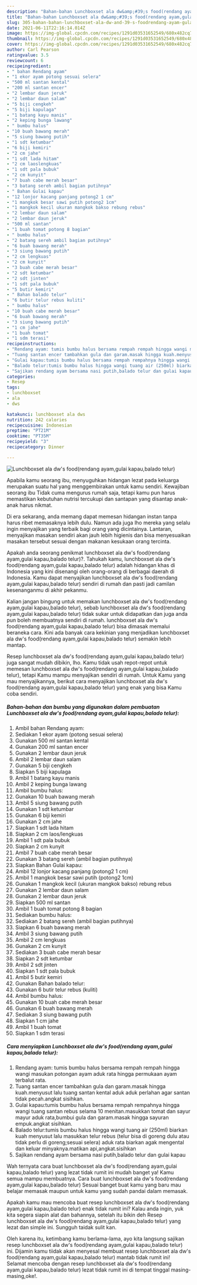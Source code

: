 ```yaml
---
description: "Bahan-bahan Lunchboxset ala dw&amp;#39;s food(rendang ayam,gulai kapau,balado telur) yang lezat dan Mudah Dibuat"
title: "Bahan-bahan Lunchboxset ala dw&amp;#39;s food(rendang ayam,gulai kapau,balado telur) yang lezat dan Mudah Dibuat"
slug: 305-bahan-bahan-lunchboxset-ala-dw-and-39-s-foodrendang-ayam-gulai-kapau-balado-telur-yang-lezat-dan-mudah-dibuat
date: 2021-06-11T22:16:14.014Z
image: https://img-global.cpcdn.com/recipes/1291d03531652549/680x482cq70/lunchboxset-ala-dws-foodrendang-ayamgulai-kapaubalado-telur-foto-resep-utama.jpg
thumbnail: https://img-global.cpcdn.com/recipes/1291d03531652549/680x482cq70/lunchboxset-ala-dws-foodrendang-ayamgulai-kapaubalado-telur-foto-resep-utama.jpg
cover: https://img-global.cpcdn.com/recipes/1291d03531652549/680x482cq70/lunchboxset-ala-dws-foodrendang-ayamgulai-kapaubalado-telur-foto-resep-utama.jpg
author: Carl Pearson
ratingvalue: 3.5
reviewcount: 6
recipeingredient:
- " bahan Rendang ayam"
- "1 ekor ayam potong sesuai selera"
- "500 ml santan kental"
- "200 ml santan encer"
- "2 lembar daun jeruk"
- "2 lembar daun salam"
- "5 biji cengkeh"
- "5 biji kapulaga"
- "1 batang kayu manis"
- "2 keping bunga lawang"
- " bumbu halus"
- "10 buah bawang merah"
- "5 siung bawang putih"
- "1 sdt ketumbar"
- "6 biji kemiri"
- "2 cm jahe"
- "1 sdt lada hitam"
- "2 cm laoslengkuas"
- "1 sdt pala bubuk"
- "2 cm kunyit"
- "7 buah cabe merah besar"
- "3 batang sereh ambil bagian putihnya"
- " Bahan Gulai kapau"
- "12 lonjor kacang panjang potong2 1 cm"
- "1 mangkok besar sawi putih potong2 1cm"
- "1 mangkok kecil ukuran mangkok bakso rebung rebus"
- "2 lembar daun salam"
- "2 lembar daun jeruk"
- "500 ml santan"
- "1 buah tomat potong 8 bagian"
- " bumbu halus"
- "2 batang sereh ambil bagian putihnya"
- "6 buah bawang merah"
- "3 siung bawang putih"
- "2 cm lengkuas"
- "2 cm kunyit"
- "3 buah cabe merah besar"
- "2 sdt ketumbar"
- "2 sdt jinten"
- "1 sdt pala bubuk"
- "5 butir kemiri"
- " Bahan balado telur"
- "6 butir telur rebus kuliti"
- " bumbu halus"
- "10 buah cabe merah besar"
- "6 buah bawang merah"
- "3 siung bawang putih"
- "1 cm jahe"
- "1 buah tomat"
- "1 sdm terasi"
recipeinstructions:
- "Rendang ayam: tumis bumbu halus bersama rempah rempah hingga wangi masukan potongan ayam aduk rata hingga permukaan ayam terbalut rata."
- "Tuang santan encer tambahkan gula dan garam.masak hingga kuah.menyusut lalu tuang santan kental aduk aduk perlahan agar santan tidak pecah.angkat sisihkan."
- "Gulai kapau:tumis bumbu halus bersama rempah rempahnya hingga wangi tuang santan rebus selama 10 menitan.masukkan tomat dan sayur mayur aduk rata,bumbui gula dan garam.masak hingga sayuran empuk.angkat sisihkan."
- "Balado telur:tumis bumbu halus hingga wangi tuang air (250ml) biarkan kuah menyusut lalu masukkan telur rebus (telur bisa di goreng dulu atau tidak perlu di goreng;sesuai selera) aduk rata biarkan agak mengental dan keluar minyaknya.matikan api,angkat.sisihkan"
- "Sajikan rendang ayam bersama nasi putih,balado telur dan gulai kapau"
categories:
- Resep
tags:
- lunchboxset
- ala
- dws

katakunci: lunchboxset ala dws 
nutrition: 242 calories
recipecuisine: Indonesian
preptime: "PT21M"
cooktime: "PT35M"
recipeyield: "3"
recipecategory: Dinner

---
```



![Lunchboxset ala dw&#39;s food(rendang ayam,gulai kapau,balado telur)](https://img-global.cpcdn.com/recipes/1291d03531652549/680x482cq70/lunchboxset-ala-dws-foodrendang-ayamgulai-kapaubalado-telur-foto-resep-utama.jpg)

Apabila kamu seorang ibu, menyuguhkan hidangan lezat pada keluarga merupakan suatu hal yang menggembirakan untuk kamu sendiri. Kewajiban seorang ibu Tidak cuma mengurus rumah saja, tetapi kamu pun harus memastikan kebutuhan nutrisi tercukupi dan santapan yang disantap anak-anak harus nikmat.

Di era  sekarang, anda memang dapat memesan hidangan instan tanpa harus ribet memasaknya lebih dulu. Namun ada juga lho mereka yang selalu ingin menyajikan yang terbaik bagi orang yang dicintainya. Lantaran, menyajikan masakan sendiri akan jauh lebih higienis dan bisa menyesuaikan masakan tersebut sesuai dengan makanan kesukaan orang tercinta. 



Apakah anda seorang penikmat lunchboxset ala dw&#39;s food(rendang ayam,gulai kapau,balado telur)?. Tahukah kamu, lunchboxset ala dw&#39;s food(rendang ayam,gulai kapau,balado telur) adalah hidangan khas di Indonesia yang kini disenangi oleh orang-orang di berbagai daerah di Indonesia. Kamu dapat menyajikan lunchboxset ala dw&#39;s food(rendang ayam,gulai kapau,balado telur) sendiri di rumah dan pasti jadi camilan kesenanganmu di akhir pekanmu.

Kalian jangan bingung untuk memakan lunchboxset ala dw&#39;s food(rendang ayam,gulai kapau,balado telur), sebab lunchboxset ala dw&#39;s food(rendang ayam,gulai kapau,balado telur) tidak sukar untuk didapatkan dan juga anda pun boleh membuatnya sendiri di rumah. lunchboxset ala dw&#39;s food(rendang ayam,gulai kapau,balado telur) bisa dimasak memalui beraneka cara. Kini ada banyak cara kekinian yang menjadikan lunchboxset ala dw&#39;s food(rendang ayam,gulai kapau,balado telur) semakin lebih mantap.

Resep lunchboxset ala dw&#39;s food(rendang ayam,gulai kapau,balado telur) juga sangat mudah dibikin, lho. Kamu tidak usah repot-repot untuk memesan lunchboxset ala dw&#39;s food(rendang ayam,gulai kapau,balado telur), tetapi Kamu mampu menyajikan sendiri di rumah. Untuk Kamu yang mau menyajikannya, berikut cara menyajikan lunchboxset ala dw&#39;s food(rendang ayam,gulai kapau,balado telur) yang enak yang bisa Kamu coba sendiri.

<!--inarticleads1-->

##### Bahan-bahan dan bumbu yang digunakan dalam pembuatan Lunchboxset ala dw&#39;s food(rendang ayam,gulai kapau,balado telur):

1. Ambil  bahan Rendang ayam:
1. Sediakan 1 ekor ayam (potong sesuai selera)
1. Gunakan 500 ml santan kental
1. Gunakan 200 ml santan encer
1. Gunakan 2 lembar daun jeruk
1. Ambil 2 lembar daun salam
1. Gunakan 5 biji cengkeh
1. Siapkan 5 biji kapulaga
1. Ambil 1 batang kayu manis
1. Ambil 2 keping bunga lawang
1. Ambil  bumbu halus:
1. Gunakan 10 buah bawang merah
1. Ambil 5 siung bawang putih
1. Gunakan 1 sdt ketumbar
1. Gunakan 6 biji kemiri
1. Gunakan 2 cm jahe
1. Siapkan 1 sdt lada hitam
1. Siapkan 2 cm laos/lengkuas
1. Ambil 1 sdt pala bubuk
1. Siapkan 2 cm kunyit
1. Ambil 7 buah cabe merah besar
1. Gunakan 3 batang sereh (ambil bagian putihnya)
1. Siapkan  Bahan Gulai kapau:
1. Ambil 12 lonjor kacang panjang (potong2 1 cm)
1. Ambil 1 mangkok besar sawi putih (potong2 1cm)
1. Gunakan 1 mangkok kecil (ukuran mangkok bakso) rebung rebus
1. Gunakan 2 lembar daun salam
1. Gunakan 2 lembar daun jeruk
1. Siapkan 500 ml santan
1. Ambil 1 buah tomat potong 8 bagian
1. Sediakan  bumbu halus:
1. Sediakan 2 batang sereh (ambil bagian putihnya)
1. Siapkan 6 buah bawang merah
1. Ambil 3 siung bawang putih
1. Ambil 2 cm lengkuas
1. Gunakan 2 cm kunyit
1. Sediakan 3 buah cabe merah besar
1. Siapkan 2 sdt ketumbar
1. Ambil 2 sdt jinten
1. Siapkan 1 sdt pala bubuk
1. Ambil 5 butir kemiri
1. Gunakan  Bahan balado telur:
1. Gunakan 6 butir telur rebus (kuliti)
1. Ambil  bumbu halus:
1. Gunakan 10 buah cabe merah besar
1. Gunakan 6 buah bawang merah
1. Sediakan 3 siung bawang putih
1. Siapkan 1 cm jahe
1. Ambil 1 buah tomat
1. Siapkan 1 sdm terasi




<!--inarticleads2-->

##### Cara menyiapkan Lunchboxset ala dw&#39;s food(rendang ayam,gulai kapau,balado telur):

1. Rendang ayam: tumis bumbu halus bersama rempah rempah hingga wangi masukan potongan ayam aduk rata hingga permukaan ayam terbalut rata.
1. Tuang santan encer tambahkan gula dan garam.masak hingga kuah.menyusut lalu tuang santan kental aduk aduk perlahan agar santan tidak pecah.angkat sisihkan.
1. Gulai kapau:tumis bumbu halus bersama rempah rempahnya hingga wangi tuang santan rebus selama 10 menitan.masukkan tomat dan sayur mayur aduk rata,bumbui gula dan garam.masak hingga sayuran empuk.angkat sisihkan.
1. Balado telur:tumis bumbu halus hingga wangi tuang air (250ml) biarkan kuah menyusut lalu masukkan telur rebus (telur bisa di goreng dulu atau tidak perlu di goreng;sesuai selera) aduk rata biarkan agak mengental dan keluar minyaknya.matikan api,angkat.sisihkan
1. Sajikan rendang ayam bersama nasi putih,balado telur dan gulai kapau




Wah ternyata cara buat lunchboxset ala dw&#39;s food(rendang ayam,gulai kapau,balado telur) yang lezat tidak rumit ini mudah banget ya! Kamu semua mampu membuatnya. Cara buat lunchboxset ala dw&#39;s food(rendang ayam,gulai kapau,balado telur) Sesuai banget buat kamu yang baru mau belajar memasak maupun untuk kamu yang sudah pandai dalam memasak.

Apakah kamu mau mencoba buat resep lunchboxset ala dw&#39;s food(rendang ayam,gulai kapau,balado telur) enak tidak rumit ini? Kalau anda ingin, yuk kita segera siapin alat dan bahannya, setelah itu bikin deh Resep lunchboxset ala dw&#39;s food(rendang ayam,gulai kapau,balado telur) yang lezat dan simple ini. Sungguh taidak sulit kan. 

Oleh karena itu, ketimbang kamu berlama-lama, ayo kita langsung sajikan resep lunchboxset ala dw&#39;s food(rendang ayam,gulai kapau,balado telur) ini. Dijamin kamu tiidak akan menyesal membuat resep lunchboxset ala dw&#39;s food(rendang ayam,gulai kapau,balado telur) mantab tidak rumit ini! Selamat mencoba dengan resep lunchboxset ala dw&#39;s food(rendang ayam,gulai kapau,balado telur) lezat tidak rumit ini di tempat tinggal masing-masing,oke!.

